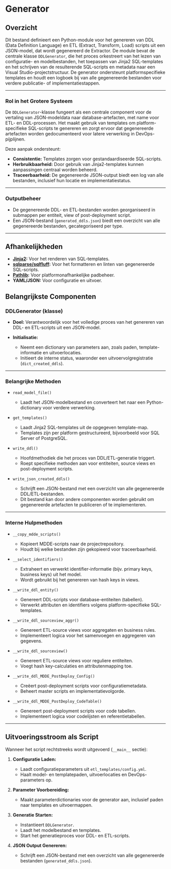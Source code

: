 # Generator

## Overzicht

Dit bestand definieert een Python-module voor het genereren van DDL (Data Definition Language) en ETL (Extract, Transform, Load) scripts uit een JSON-model, dat wordt gegenereerd de Extractor. De module bevat de centrale klasse `DDLGenerator`, die het proces orkestreert van het lezen van configuratie- en modelbestanden, het toepassen van Jinja2 SQL-templates en het schrijven van de resulterende SQL-scripts en metadata naar een Visual Studio-projectstructuur. De generator ondersteunt platformspecifieke templates en houdt een logboek bij van alle gegenereerde bestanden voor verdere publicatie- of implementatiestappen.

---

### Rol in het Grotere Systeem

De `DDLGenerator`-klasse fungeert als een centrale component voor de vertaling van JSON-modeldata naar database-artefacten, met name voor ETL- en DDL-processen. Het maakt gebruik van templates om platform-specifieke SQL-scripts te genereren en zorgt ervoor dat gegenereerde artefacten worden gedocumenteerd voor latere verwerking in DevOps-pijplijnen.

Deze aanpak ondersteunt:

* **Consistentie:** Templates zorgen voor gestandaardiseerde SQL-scripts.
* **Herbruikbaarheid:** Door gebruik van Jinja2-templates kunnen aanpassingen centraal worden beheerd.
* **Traceerbaarheid:** De gegenereerde JSON-output biedt een log van alle bestanden, inclusief hun locatie en implementatiestatus.

---

### Outputbeheer

* De gegenereerde DDL- en ETL-bestanden worden georganiseerd in submappen per entiteit, view of post-deployment script.
* Een JSON-bestand (`generated_ddls.json`) biedt een overzicht van alle gegenereerde bestanden, gecategoriseerd per type.

---

## Afhankelijkheden

* **[Jinja2](https://jinja.palletsprojects.com/en/stable/):** Voor het renderen van SQL-templates.
* **[sqlparse/sqlfluff](https://sqlfluff.com/):** Voor het formatteren en linten van gegenereerde SQL-scripts.
* **[Pathlib](https://docs.python.org/3/library/pathlib.html):** Voor platformonafhankelijke padbeheer.
* **YAML/JSON:** Voor configuratie en uitvoer.

## Belangrijkste Componenten

### DDLGenerator (klasse)

* **Doel:** Verantwoordelijk voor het volledige proces van het genereren van DDL- en ETL-scripts uit een JSON-model.
* **Initialisatie:**

  * Neemt een dictionary van parameters aan, zoals paden, template-informatie en uitvoerlocaties.
  * Initieert de interne status, waaronder een uitvoervolgregistratie (`dict_created_ddls`).

---

### Belangrijke Methoden

* `read_model_file()`

  * Laadt het JSON-modelbestand en converteert het naar een Python-dictionary voor verdere verwerking.

* `get_templates()`

  * Laadt Jinja2 SQL-templates uit de opgegeven template-map.
  * Templates zijn per platform gestructureerd, bijvoorbeeld voor SQL Server of PostgreSQL.

* `write_ddl()`

  * Hoofdmethodiek die het proces van DDL/ETL-generatie triggert.
  * Roept specifieke methoden aan voor entiteiten, source views en post-deployment scripts.

* `write_json_created_ddls()`

  * Schrijft een JSON-bestand met een overzicht van alle gegenereerde DDL/ETL-bestanden.
  * Dit bestand kan door andere componenten worden gebruikt om gegenereerde artefacten te publiceren of te implementeren.

---

### Interne Hulpmethoden

* `__copy_mdde_scripts()`

  * Kopieert MDDE-scripts naar de projectrepository.
  * Houdt bij welke bestanden zijn gekopieerd voor traceerbaarheid.

* `__select_identifiers()`

  * Extraheert en verwerkt identifier-informatie (bijv. primary keys, business keys) uit het model.
  * Wordt gebruikt bij het genereren van hash keys in views.

* `__write_ddl_entity()`

  * Genereert DDL-scripts voor database-entiteiten (tabellen).
  * Verwerkt attributen en identifiers volgens platform-specifieke SQL-templates.

* `__write_ddl_sourceview_aggr()`

  * Genereert ETL-source views voor aggregaten en business rules.
  * Implementeert logica voor het samenvoegen en aggregeren van gegevens.

* `__write_ddl_sourceview()`

  * Genereert ETL-source views voor reguliere entiteiten.
  * Voegt hash key-calculaties en attributenmapping toe.

* `__write_ddl_MDDE_PostDeploy_Config()`

  * Creëert post-deployment scripts voor configuratiemetadata.
  * Beheert master scripts en implementatievolgorde.

* `__write_ddl_MDDE_PostDeploy_CodeTable()`

  * Genereert post-deployment scripts voor code tabellen.
  * Implementeert logica voor codelijsten en referentietabellen.

---

## Uitvoeringsstroom als Script

Wanneer het script rechtstreeks wordt uitgevoerd (`__main__` sectie):

1. **Configuratie Laden:**

   * Laadt configuratieparameters uit `etl_templates/config.yml`.
   * Haalt model- en templatepaden, uitvoerlocaties en DevOps-parameters op.

2. **Parameter Voorbereiding:**

   * Maakt parameterdictionaries voor de generator aan, inclusief paden naar templates en uitvoermappen.

3. **Generatie Starten:**

   * Instantieert `DDLGenerator`.
   * Laadt het modelbestand en templates.
   * Start het generatieproces voor DDL- en ETL-scripts.

4. **JSON Output Genereren:**

   * Schrijft een JSON-bestand met een overzicht van alle gegenereerde bestanden (`generated_ddls.json`).
